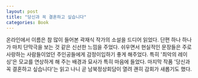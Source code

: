 ```yaml
---
layout: post
title: "당신과 꼭 결혼하고 싶습니다"
categories: Book
---
```


온라인에서 이름은 참 많이 들어본 곽재식 작가의 소설을 드디어 읽었다. 단편 하나 하나가 마치 단막극을 보는 것 같은 신선한 느낌을 주었다. 쉬우면서 현실적인 문장들은 주로 사랑하는 사람들이었던 주인공들에게 감정이입하기 좋게 해주었다. 특히 '최악의 레이싱'은 모교를 연상하게 해 주는 배경과 묘사가 특히 마음에 들었다. 마지막 작품 '당신과 꼭 결혼하고 싶습니다'는 읽고 나니 곧 남북정상회담이 열려 괜히 감회가 새롭기도 했다.